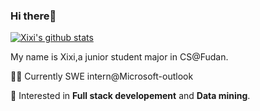 ### Hi there👋

[![Xixi's github stats](https://github-readme-stats.vercel.app/api?username=WxxShirley&show_icons=true&theme=dracula)](https://github.com/anuraghazra/github-readme-stats)

My name is Xixi,a junior student major in CS@Fudan.

👩‍💻 Currently SWE intern@Microsoft-outlook

🌈 Interested in **Full stack developement** and **Data mining**.

